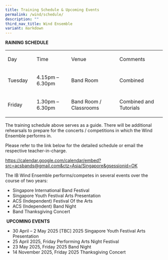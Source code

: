 ```yaml
---
title: Training Schedule & Upcoming Events
permalink: /wind/schedule/
description: ""
third_nav_title: Wind Ensemble
variant: markdown
---
```

<p><strong>RAINING SCHEDULE</strong>&nbsp;</p>
<table>
<tbody>
<tr>
<td width="91">
<p>Day</p>
</td>
<td width="138">
<p>Time</p>
</td>
<td width="198">
<p>Venue</p>
</td>
<td width="189">
<p>Comments</p>
</td>
</tr>
<tr>
<td width="91">
<p>Tuesday</p>
</td>
<td width="138">
<p>4.15pm – 6.30pm</p>
</td>
<td width="198">
<p>Band Room</p>
</td>
<td width="189">
<p>Combined</p>
</td>
</tr>
<tr>
<td width="91">
<p>Friday</p>
</td>
<td width="138">
<p>1.30pm – 6.30pm</p>
</td>
<td width="198">
<p>Band Room / Classrooms</p>
</td>
<td width="189">
<p>Combined and Tutorials</p>
</td>
</tr>
</tbody>
</table>
<p>The training schedule above serves as a guide. There will be additional rehearsals to prepare for the concerts / competitions in which the Wind Ensemble performs in.</p>
<p>Please refer to the link below for the detailed schedule or email the respective teacher-in-charge.</p>
<p><a href="https://calendar.google.com/calendar/embed?src=acsbands@gmail.com&amp;ctz=Asia/Singapore&amp;gsessionid=OK">https://calendar.google.com/calendar/embed?src=acsbands@gmail.com&amp;ctz=Asia/Singapore&amp;gsessionid=OK</a></p>
<p>The IB Wind Ensemble performs/competes in several events over the course of two years:</p>
<ul>
<li>Singapore International Band Festival</li>
<li>Singapore Youth Festival Arts Presentation</li>
<li>ACS (Independent) Festival Of the Arts</li>
<li>ACS (Independent) Band Night</li>
<li>Band Thanksgiving Concert</li>
</ul>
<p>&nbsp;<strong>UPCOMING EVENTS</strong>&nbsp;</p>
<ul>
<li>30 April – 2 May 2025 [TBC] 2025 Singapore Youth Festival Arts Presentation</li>
<li>25 April 2025, Friday Performing Arts Night Festival</li>
<li>23 May 2025, Friday 2025 Band Night</li>
<li>14 November 2025, Friday 2025 Thanksgiving Concert </li>
</ul>